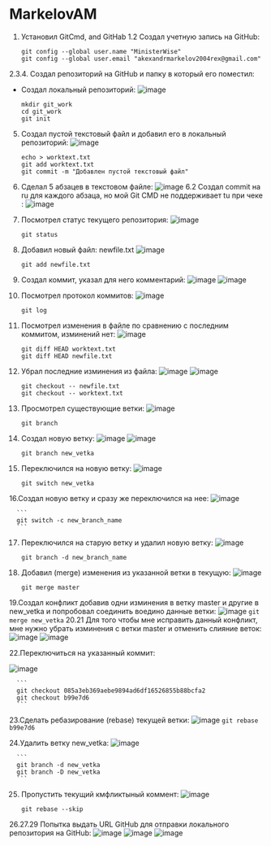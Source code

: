 # MarkelovAM
1. Установил GitCmd, and GitHab
1.2   Создал учетную запись на GitHub:
    ```
    git config --global user.name "MinisterWise"
    git config --global user.email "akexandrmarkelov2004rex@gmail.com"
    ```
2.3.4. Создал репозиторий на GitHub и папку в который его поместил:
   * Создал локальный репозиторий:
     ![image](https://github.com/MinisterWise/MarkelovAM/assets/163382199/b8ff440f-eb90-46bf-961a-27882038d20d)

      ```
      mkdir git_work
      cd git_work
      git init
      ```
5. Создал пустой текстовый файл и добавил его в локальный репозиторий:
       ![image](https://github.com/MinisterWise/MarkelovAM/assets/163382199/3211e3b9-9b57-410c-bfe1-a5045aca6175)
       
      ```
    echo > worktext.txt
    git add worktext.txt
    git commit -m "Добавлен пустой текстовый файл"
    
      ```
6. Сделал 5 абзацев в текстовом файле:
     ![image](https://github.com/MinisterWise/MarkelovAM/assets/163382199/9c00faf4-10e4-4304-983b-fed2853395f6)
6.2 Создал commit на ru для каждого абзаца, но мой Git CMD не поддерживает tu при чеке :
     ![image](https://github.com/MinisterWise/MarkelovAM/assets/163382199/8ca23e44-e8bb-4072-98d8-50301b1623fa)

7. Посмотрел статус текущего репозитория:
  ![image](https://github.com/MinisterWise/MarkelovAM/assets/163382199/567d8726-9818-4d6b-8870-ee0c201735c5)

      ```
      git status
      ```

8. Добавил новый файл: newfile.txt
   ![image](https://github.com/MinisterWise/MarkelovAM/assets/163382199/52e0fcec-8ed7-43e6-948c-96885f83d296)

      ```
      git add newfile.txt
      ```
9. Создал коммит, указал для него комментарий:
    ![image](https://github.com/MinisterWise/MarkelovAM/assets/163382199/4db8a601-5623-492b-9760-2fe7103c82bb)
   ![image](https://github.com/MinisterWise/MarkelovAM/assets/163382199/33cbdd9f-4f39-4d6b-be98-fa8122bb61ec)

10. Посмотрел протокол коммитов:
  ![image](https://github.com/MinisterWise/MarkelovAM/assets/163382199/5f7eb4d9-8138-4373-9c27-84f85f3fbe65)

      ```
      git log
      ```

11. Посмотрел изменения в файле по сравнению с последним коммитом, изминений нет:
    ![image](https://github.com/MinisterWise/MarkelovAM/assets/163382199/ea66f2c2-9f59-41e1-90a5-c2f7d22bfd44)
      ```
      git diff HEAD worktext.txt
      git diff HEAD newfile.txt
      ```
12. Убрал последние изминения из файла:
    ![image](https://github.com/MinisterWise/MarkelovAM/assets/163382199/e8c75ec3-da2b-438a-b7fc-cd01f4609ccc)
    ![image](https://github.com/MinisterWise/MarkelovAM/assets/163382199/79a30244-dc1d-4b54-b4f6-de207c2844cf)

      ```
      git checkout -- newfile.txt
      git checkout -- worktext.txt
      ```

13. Просмотрел существующие ветки:
    ![image](https://github.com/MinisterWise/MarkelovAM/assets/163382199/33f52a54-d275-4e46-889c-b042cc0ded6a)

      ```
      git branch
      ```
14. Создал новую ветку:
![image](https://github.com/MinisterWise/MarkelovAM/assets/163382199/6ac684f5-9d59-41e6-bd1d-eebb7e9321f0)
![image](https://github.com/MinisterWise/MarkelovAM/assets/163382199/2232e48c-689f-4e5a-98a6-af42b2abc720)


      ```
      git branch new_vetka
      ```
15. Переключился на новую ветку:
![image](https://github.com/MinisterWise/MarkelovAM/assets/163382199/0cb121dd-c254-4424-b898-ead270da302e)

      ```
      git switch new_vetka
      ```
16.Создал новую ветку и сразу же переключился на нее:
![image](https://github.com/MinisterWise/MarkelovAM/assets/163382199/91400b61-876c-46c7-817a-f248b18c31ba)
     
      ```
      git switch -c new_branch_name
      ```
17. Переключился на старую ветку и удалил новую ветку:
    ![image](https://github.com/MinisterWise/MarkelovAM/assets/163382199/5aa9c3ef-d13b-490b-b8ef-559ea5aa6f53)

      ```
      git branch -d new_branch_name
      ```
18. Добавил (merge) изменения из указанной ветки в текущую:
    ![image](https://github.com/MinisterWise/MarkelovAM/assets/163382199/f2066293-45fa-4c07-a0b3-3f2c20296d13)

      ```
      git merge master
      ```

19.Создал конфликт добавив одни изминения в ветку master и другие в new_vetka и попробовал соединить воедино данные ветки:
    ![image](https://github.com/MinisterWise/MarkelovAM/assets/163382199/f150ed59-ffb0-49bc-866a-eecdc7103fa7)
      ```
      git merge new_vetka
      ```
20.21 Для того чтобы мне исправить данный конфликт, мне нужно убрать изминения с ветки master и отменить слияние веток:
    ![image](https://github.com/MinisterWise/MarkelovAM/assets/163382199/4e32f0b1-7cf6-43a6-9651-ae25fca9cc76)
    ![image](https://github.com/MinisterWise/MarkelovAM/assets/163382199/fd958c98-7330-4159-aae8-c3ed198e62cc)

22.Переключиться на указанный коммит:
 
  ![image](https://github.com/MinisterWise/MarkelovAM/assets/163382199/4b1b44dc-189a-4760-9395-27e19b053399)

      ```
      git checkout 085a3eb369aebe9894ad6df16526855b88bcfa2
      git checkout b99e7d6
      ```
23.Сделать ребазирование (rebase) текущей ветки:
![image](https://github.com/MinisterWise/MarkelovAM/assets/163382199/02e658cc-0875-40ab-97ca-93146d7a5d99)
      ```
      git rebase b99e7d6
      ```


24.Удалить ветку new_vetka:
![image](https://github.com/MinisterWise/MarkelovAM/assets/163382199/62435e1a-994e-43e3-9485-d9311316b274)

      ```
      git branch -d new_vetka
      git branch -D new_vetka
      ```
25. Пропустить текущий кмфликтыный коммент:
    ![image](https://github.com/MinisterWise/MarkelovAM/assets/163382199/8b2175b7-a76a-4bcc-859f-8cfb0f588a8f)
      ```
      git rebase --skip
      ```
26.27.29 Попытка выдать URL GitHub для отправки локального репозитория на GitHub:
    ![image](https://github.com/MinisterWise/MarkelovAM/assets/163382199/cebfd60d-5d36-4905-abb5-3e22be342120)
    ![image](https://github.com/MinisterWise/MarkelovAM/assets/163382199/26e794ad-768c-4cd6-abb6-583179f8d161)
    ![image](https://github.com/MinisterWise/MarkelovAM/assets/163382199/45ed9d5d-2069-4c8c-9897-153a558ada4c)




